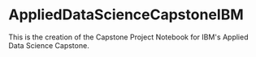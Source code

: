 # AppliedDataScienceCapstoneIBM
This is the creation of the Capstone Project Notebook for IBM's Applied Data Science Capstone.

